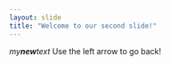```yaml
---
layout: slide
title: "Welcome to our second slide!"
---
```

*my**new**text*
Use the left arrow to go back!
